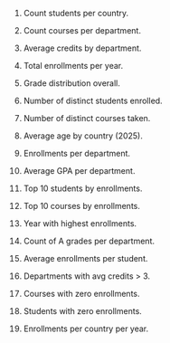 1. Count students per country.

2. Count courses per department.

3. Average credits by department.

4. Total enrollments per year.

5. Grade distribution overall.

6. Number of distinct students enrolled.

7. Number of distinct courses taken.

8. Average age by country (2025).

9. Enrollments per department.

10. Average GPA per department.

11. Top 10 students by enrollments.

12. Top 10 courses by enrollments.

13. Year with highest enrollments.

14. Count of A grades per department.

15. Average enrollments per student.

16. Departments with avg credits > 3.

17. Courses with zero enrollments.

18. Students with zero enrollments.

19. Enrollments per country per year.

